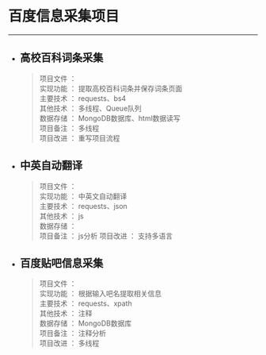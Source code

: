 # 百度信息采集项目
---
+ ## 高校百科词条采集
    > 项目文件 ：  
    > 实现功能 ： 提取高校百科词条并保存词条页面    
    > 主要技术 ： requests、bs4   
    > 其他技术 ： 多线程、Queue队列  
    > 数据存储 ： MongoDB数据库、html数据读写  
    > 项目备注 ： 多线程  
    > 项目改进 ： 重写项目流程
+ ## 中英自动翻译
    > 项目文件 ：   
    > 实现功能 ： 中英文自动翻译    
    > 主要技术 ： requests、json   
    > 其他技术 ： js  
    > 数据存储 ：  
    > 项目备注 ： js分析 
    > 项目改进 ： 支持多语言  
+ ## 百度贴吧信息采集
    > 项目文件 ：   
    > 实现功能 ： 根据输入吧名提取相关信息   
    > 主要技术 ： requests、xpath   
    > 其他技术 ： 注释  
    > 数据存储 ： MongoDB数据库  
    > 项目备注 ： 注释分析  
    > 项目改进 ： 多线程    